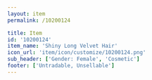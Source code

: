 ```yaml
---
layout: item
permalink: /10200124

title: Item
id: '10200124'
item_name: 'Shiny Long Velvet Hair'
icon_url: 'item/icon/customize/10200124.png'
sub_header: ['Gender: Female', 'Cosmetic']
footer: ['Untradable, Unsellable']
---
```

